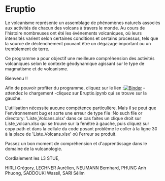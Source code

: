# Eruptio
Le volcanisme représente un assemblage de phénomènes naturels associés aux activités de chacun des volcans à travers le monde. Au cours de l'histoire nombreuses ont été les évènements volcaniques, où leurs intensités varient selon certaines conditions et certains processus, tels que la source de déclenchement pouvant être un dégazage important ou un tremblement de terre.

Ce programme a pour objectif une meilleure compréhension des activités volcaniques selon le contexte géodynamique agissant sur le type de magmatisme et de volcanisme.


Bienvenu !!

Afin de pouvoir profiter du programme, cliquez sur le lien :[![Binder](https://mybinder.org/badge_logo.svg)](https://mybinder.org/v2/gh/SelimSar/Eruptio/HEAD/tree/)
-attendez le chargement
-cliquez sur Eruptio.ipynb qui se trouve sur la gauche.


L'utilisation nécessite aucune compétence particulière.
Mais il se peut que l'environnement bug et sorte une erreur de type file :No such file or directory: 'Liste_Volcans.xlsx' dans ce cas faites un clique droit sur Liste_volcan.xlsx  qui se trouve sur la fenêtre à gauche, puis cliquez sur copy path et dans la cellule du code posant problème le coller à la ligne 30 à la place de 'Liste_Volcans.xlsx' où l'erreur se produit.


Passez un bon moment de compréhension et d'apprentissage dans le domaine de la vulcanologie.


Cordialement les L3 STUE,

HIRLI Grégory, LECHNER Aurélien, NEUMANN Bernhard, PHUNG Anh Phuong, SADDOUKI Wassil, SARI Sélim

